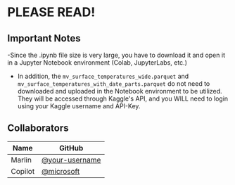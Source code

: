 # PLEASE READ!

## Important Notes
-Since the .ipynb file size is very large, you have to download it and open it in a Jupyter Notebook environment (Colab, JupyterLabs, etc.)
- In addition, the `mv_surface_temperatures_wide.parquet` and `mv_surface_temperatures_with_date_parts.parquet` do not need to downloaded and uploaded in the Notebook environment to be utilized. They will be accessed through Kaggle's API, and you WILL need to login using your Kaggle username and API-Key.


## Collaborators

| Name | GitHub |
|------|--------|
| Marlin | [@your-username](https://github.com/your-username) |
| Copilot | [@microsoft](https://github.com/microsoft) |


